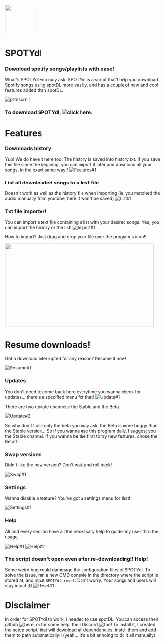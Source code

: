 <a href="https://github.com/GabiBrawl/SPOTYdl/releases/tag/SPOTYdl_v2.0" target="_blank" draggable="false"/>
  <img width="100" height="100" border="0" align="center"  src="https://user-images.githubusercontent.com/85069997/163675739-355dc669-721e-4d55-9f31-1fc56d59cff5.png"/>
</a>

# SPOTYdl

### Download spotify songs/playlists with ease!

What's SPOTYdl you may ask. SPOTYdl is a script that'l help you download Spotify songs using spotDL more easilly, and has a couple of new and cool features added than spotDL.

![prtnscrn 1](https://user-images.githubusercontent.com/85069997/173223783-bd2e5198-451d-4489-aaf5-8b675072fd68.png)

### To download SPOTYdl, ![**click here**]([https://github.com/GabiBrawl/SPOTYdl/blob/main/server/script.bat](https://github.com/GabiBrawl/SPOTYdl/releases/tag/SPOTYdl_v2.0)).

# Features
### Downloads history
Yup! We do have it here too! The history is saved into history.txt. If you save this file since the begining, you can import it later and download all your songs, in the exact same way!!
![Features#1](https://user-images.githubusercontent.com/85069997/163460646-517b4f35-1f84-4c25-b135-766f69229389.png)

### List all downloaded songs to a text file
Doesn't work as well as the history file when importing (ie: you matched the audio manually from youtube, here it won't be saved)
![List#1](https://user-images.githubusercontent.com/85069997/163459542-d1426a28-c36d-48fa-8d0c-9ec4bb859f4a.png)

### Txt file importer!
You can import a text file containing a list with your desired songs. Yes, you can import the history or the list!
![Import#1](https://user-images.githubusercontent.com/85069997/163460056-2d6753cb-c8ef-4590-b8e1-543b7a774cbc.png)

How to import? Just drag and drop your file over the program's icon!!

<img src="https://user-images.githubusercontent.com/85069997/163463744-6f12d9f9-49b5-49ce-86f4-a2ef63043359.gif" width="480" height="270">

# Resume downloads!
Got a download interrupted for any reason? Resume it now!

![Resume#1](https://user-images.githubusercontent.com/85069997/163818183-3edbc12a-6c6c-4d0a-86dd-95056d8824ea.gif)

### Updates
You don't need to come back here everytime you wanna check for updates... there's a specified menu for that!
![Update#1](https://user-images.githubusercontent.com/85069997/163431946-9836a417-53b6-4cb0-b701-8408fea4e3cf.png)

There are two update channels: the Stable and the Beta.

![Update#2](https://user-images.githubusercontent.com/85069997/163462749-110dd6fb-9d06-4d39-905f-1be848d00be6.png)

So why don't I use only the beta you may ask, the Beta is more buggy than the Stable version... So if you wanna use this program daily, I suggest you the Stable channel. If you wanna be the first to try new features, chose the Beta!1!

### Swap versions
Didn't like the new version? Don't wait and roll back!

![Swap#1](https://user-images.githubusercontent.com/85069997/163814898-39ab48eb-6448-46ab-a933-ef0af4903b67.png)

### Settings
Wanna disable a feature? You've got a settings menu for that!

![Settings#1](https://user-images.githubusercontent.com/85069997/209470789-0ed593aa-19a8-4ab4-8e2e-1ecfa237942a.png)


### Help
All and every section have all the necessary help to guide any user thru the usage.

![Help#1](https://user-images.githubusercontent.com/85069997/163458730-75ab650a-0606-493d-b64c-5f7a74052916.png)
![Help#2](https://user-images.githubusercontent.com/85069997/163458874-095b0c42-1391-4939-bc5e-9c15c4b98cd7.png)

### The script doesn't open even after re-downloading!! Help!
Some weird bug could dammage the configuration files of SPOTYdl. To solve the issue, run a new CMD console in the directory where the script is stored at, and input ```SPOTYdl reset```. Don't worry. Your songs and users will stay intact ;D
![Reset#1](https://user-images.githubusercontent.com/85069997/209470627-badfaf92-9edc-40be-8eae-3990671b79fa.png)

# Disclaimer
In order for SPOTYdl to work, I needed to use spotDL. You can access their github ![here](https://github.com/spotDL), or for some help, their Discord ![too](https://discord.gg/xCa23pwJWY)! To install it, I created the setup script, that will download all dependencies, install them and add them to path automatically!! (yeah... it's a bit annoing to do it all manually)
